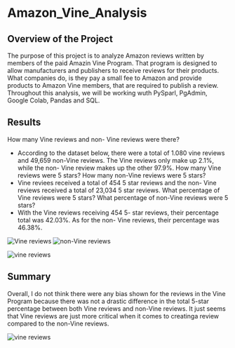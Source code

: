 # Amazon_Vine_Analysis

## Overview of the Project
The purpose of this project is to analyze Amazon reviews written by members of the paid Amazin Vine Program. That program is designed to allow manufacturers and publishers to receive reviews for their products. What companies do, is they pay a small fee to Amazon and provide products to Amazon Vine members, that are required to publish a review. Throughout this analysis, we will be working wuth PySparl, PgAdmin, Google Colab, Pandas and SQL. 

## Results
How many Vine reviews and non- Vine reviews were there?
- According to the dataset below, there were a total of 1.080 vine reviews and 49,659 non-Vine reviews. The Vine reviews only make up 2.1%, while the non- Vine review makes up the other 97.9%.
How many Vine reviews were 5 stars? How many non-Vine reviews were 5 stars?
- Vine reviees received a total of 454 5 star reviews and the non- Vine reviews received a total of 23,034 5 star reviews.
What percentage of Vine reviews were 5 stars? What percentage of non-Vine reviews were 5 stars?
- With the Vine reviews receiving 454 5- star reviews, their percentage total was 42.03%. As for the non- Vine reviews, their percentage was 46.38%.

![Vine reviews](https://user-images.githubusercontent.com/101531875/184264582-447acac3-ba21-403c-8339-be1d817b31cc.png)
![non-Vine reviews](https://user-images.githubusercontent.com/101531875/184264587-c2da8249-aa2f-4939-9c0d-3fd69a814a09.png)

![vine reviews](https://user-images.githubusercontent.com/101531875/184263763-de383429-b5d3-4a13-89e0-3eed34c87858.png)

## Summary

Overall, I do not think there were any bias shown for the reviews in the Vine Program because there was not a drastic difference in the total 5-star percentage between both Vine reviews and non-Vine reviews. It just seems that Vine reviews are just more critical when it comes to creatinga review compared to the non-Vine reviews. 

![vine reviews](https://user-images.githubusercontent.com/101531875/184263763-de383429-b5d3-4a13-89e0-3eed34c87858.png)
